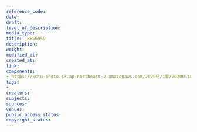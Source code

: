 ```yaml
---
reference_code: 
date: 
draft: 
level_of_description: 
media_type: 
title: _BBS6959
description: 
weight: 
modified_at: 
created_at: 
link: 
components:
- https://kctu-photo.s3.ap-northeast-2.amazonaws.com/2020년/1월/20200118_톨게이트+도명화+지부장,+유창근+지회장+단식+2일차/_BBS6959.jpg
tags:
- 
creators: 
subjects: 
sources: 
venues: 
public_access_status: 
copyright_status: 
---
```

